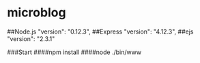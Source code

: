# microblog
##Node.js "version": "0.12.3",
##Express "version": "4.12.3",
##ejs "version": "2.3.1"

###Start
####npm install
####node ./bin/www
